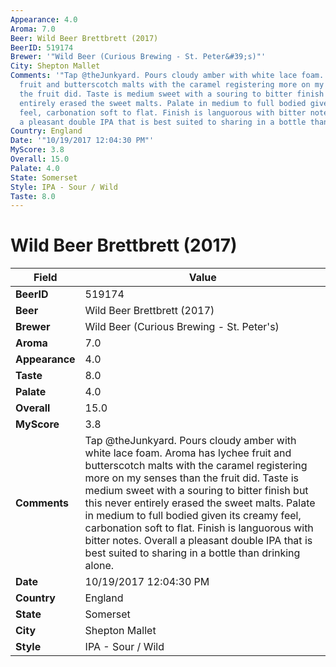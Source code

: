 ```yaml
---
Appearance: 4.0
Aroma: 7.0
Beer: Wild Beer Brettbrett (2017)
BeerID: 519174
Brewer: '"Wild Beer (Curious Brewing - St. Peter&#39;s)"'
City: Shepton Mallet
Comments: '"Tap @theJunkyard. Pours cloudy amber with white lace foam. Aroma has lychee
  fruit and butterscotch malts with the caramel registering more on my senses than
  the fruit did. Taste is medium sweet with a souring to bitter finish but this never
  entirely erased the sweet malts. Palate in medium to full bodied given its creamy
  feel, carbonation soft to flat. Finish is languorous with bitter notes. Overall
  a pleasant double IPA that is best suited to sharing in a bottle than drinking alone."'
Country: England
Date: '"10/19/2017 12:04:30 PM"'
MyScore: 3.8
Overall: 15.0
Palate: 4.0
State: Somerset
Style: IPA - Sour / Wild
Taste: 8.0
---
```


# Wild Beer Brettbrett (2017)

| Field         | Value |
|---------------|-------|
| **BeerID** | 519174 |
| **Beer** | Wild Beer Brettbrett (2017) |
| **Brewer** | Wild Beer (Curious Brewing - St. Peter&#39;s) |
| **Aroma** | 7.0 |
| **Appearance** | 4.0 |
| **Taste** | 8.0 |
| **Palate** | 4.0 |
| **Overall** | 15.0 |
| **MyScore** | 3.8 |
| **Comments** | Tap @theJunkyard. Pours cloudy amber with white lace foam. Aroma has lychee fruit and butterscotch malts with the caramel registering more on my senses than the fruit did. Taste is medium sweet with a souring to bitter finish but this never entirely erased the sweet malts. Palate in medium to full bodied given its creamy feel, carbonation soft to flat. Finish is languorous with bitter notes. Overall a pleasant double IPA that is best suited to sharing in a bottle than drinking alone. |
| **Date** | 10/19/2017 12:04:30 PM |
| **Country** | England |
| **State** | Somerset |
| **City** | Shepton Mallet |
| **Style** | IPA - Sour / Wild |
